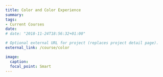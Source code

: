 ```yaml
---
title: Color and Color Experience
summary:
tags:
- Current Courses
date: 
# date: "2018-11-24T18:56:32+01:00"

# Optional external URL for project (replaces project detail page).
external_link: /course/color

image:
  caption:
  focal_point: Smart
---
```

